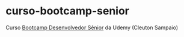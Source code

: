 # curso-bootcamp-senior
Curso [Bootcamp Desenvolvedor Sênior](https://www.udemy.com/course/bootcamp-dev-senior/) da Udemy (Cleuton Sampaio)
